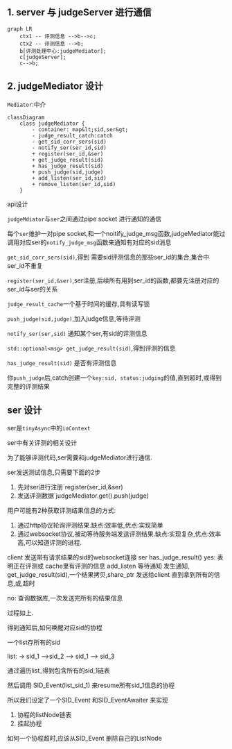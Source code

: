## 1. server 与 judgeServer 进行通信


```mermaid
graph LR
    ctx1 -- 评测信息 -->b-->c;
    ctx2 -- 评测信息 -->b;
    b[评测处理中心:judgeMediator];
    c[judgeServer];
    c-->b;
```

## 2. judgeMediator 设计

`Mediator`:中介

```mermaid
classDiagram
    class judgeMediator {
        - container: map&lt;sid,ser&gt;
        - judge_result_catch:catch
        - get_sid_corr_sers(sid)
        - notify_ser(ser_id,sid)
        + register(ser_id,&ser)
        + get_judge_result(sid)
        + has_judge_result(sid)
        + push_judge(sid,judge)
        + add_listen(ser_id,sid)
        + remove_listen(ser_id,sid)
    }
```

api设计

`judgeMdiator`与`ser`之间通过pipe socket 进行通知的通信

每个`ser`维护一对pipe socket,和一个noitify_judge_msg函数,judgeMediator能过调用对应ser的`notify_judge_msg`函数来通知有对应的sid消息


`get_sid_corr_sers(sid)`,得到 需要sid评测信息的那些ser_id的集合,集合中ser_id不重复

`register(ser_id,&ser)`,ser注册,后续所有用到ser_id的函数,都要先注册对应的ser_id与ser的关系

`judge_result_cache`一个基于时间的缓存,具有读写锁


`push_judge(sid,judge)`,加入judge信息,等待评测

`notify_ser(ser,sid)` 通知某个ser,有sid的评测信息

`std::optional<msg> get_judge_result(sid)`,得到评测的信息

`has_judge_result(sid)` 是否有评测信息

你`push_judge`后,catch创建一个`key:sid, status:judging`的值,直到超时,或得到完整的评测结果

## ser 设计

ser是`tinyAsync`中的`ioContext`

ser中有关评测的相关设计

为了能够评测代码,ser需要和judgeMediator进行通信.

ser发送测试信息,只需要下面的2步

1. 先对ser进行注册`register(ser_id,&ser)
2. 发送评测数据`judgeMediator.get().push(judge)

用户可能有2种获取评测结果信息的方式:

1. 通过http协议轮询评测结果.缺点:效率低,优点:实现简单
2. 通过websocket协议,被动等待服务端发送评测结果.缺点:实现复杂,优点:效率高,可以知道评测的进程.

client 发送带有请求结果的sid的websocket连接
ser has_judge_result()
yes: 表明正在评测或 cache里有评测的信息
add_listen
等待通知
发生通知,
get_judge_result(sid),一个结果拷贝,share_ptr
发送给client
直到拿到所有的信息,或,超时


no: 查询数据库,一次发送完所有的结果信息

过程如上.

得到通知后,如何唤醒对应sid的协程

一个list存所有的sid

list: -> sid_1 -->sid_2 --> sid_1 --> sid_3

通过遍历list_得到包含所有的sid_1链表

然后调用 SID_Event(list_sid_1) 来resume所有sid_1信息的协程

所以我们设定了一个SID_Event 和SID_EventAwaiter 来实现

1. 协程的listNode链表
2. 挂起协程

如何一个协程超时,应该从SID_Event 删除自己的ListNode
